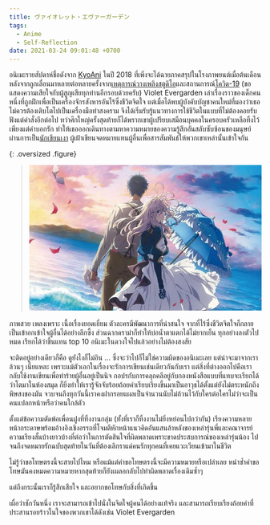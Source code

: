```yaml
---
title: ヴァイオレット・エヴァーガーデン
tags:
  - Anime
  - Self-Reflection
date: 2021-03-24 09:01:48 +0700
---
```


อนิเมะรายสัปดาห์ชื่อดังจาก [KyoAni][] ในปี 2018 ที่เพิ่งจะได้ฉายภาคสรุปในโรงภาพยนต์เมื่อต้นเดือน หลังจากถูกเลื่อนมาหลายต่อหลายครั้งจาก[เหตุการณ์วางเพลิงสตูดิโอ][arson attack]และสถานการณ์[โควิด-19][covid-19] (ขอแสดงความเสียใจกับผู้สูญเสียทุกท่านอีกรอบด้วยครับ) Violet Evergarden เล่าเรื่องราวของเด็กคนหนึ่งที่ถูกฝึกเพื่อเป็นเครื่องจักรสังหารอันไร้ซึ่งชีวิตจิตใจ แต่เมื่อได้พบผู้บังคับบัญชาคนใหม่ที่มองว่าเธอไม่ควรต้องเติบโตไปเป็นเครื่องมือทำสงคราม จึงได้เริ่มรับรู้แนวทางการใช้ชีวิตในแบบที่ไม่ต้องคอยรับฟังแต่คำสั่งอีกต่อไป ทว่าศึกใหญ่ครั้งสุดท้ายก็ได้พรากเขาผู้เปรียบเสมือนบุคคลในครอบครัวเหลือทิ้งไว้เพียงแต่คำบอกรัก ทำให้เธอออกเดินทางตามหาความหมายของความรู้สึกอันสลับซับซ้อนของมนุษย์ผ่านการเป็น[นักเขียนเงา][ghostwriter] ผู้เฝ้าเขียนจดหมายแทนผู้อื่นเพื่อสารสัมพันธ์ให้พวกเขาเหล่านั้นเข้าใจกัน

{: .oversized .figure}
> ![](/images/cover/violet-evergarden.jpg)

ภาพสวย เพลงเพราะ เนื้อเรื่องยอดเยี่ยม ตัวละครมีพัฒนาการที่น่าสนใจ จากที่ไร้ซึ่งชีวิตจิตใจก็กลายเป็นเข้าอกเข้าใจผู้อื่นได้อย่างลึกซึ้ง ส่วนฉากดราม่าก็ทำให้บ่อน้ำตาแตกได้ไม่ยากเย็น ทุกอย่างลงตัวไปหมด เรียกได้ว่าขึ้นแทน top 10 อนิเมะในดวงใจไปแล้วอย่างไม่ต้องสงสัย

จะติดอยู่อย่างเดียวก็คือ ดูยังไงก็ไม่อิน ... ซึ่งจะว่าไปก็ไม่ใช่ความผิดของอนิเมะเลย แต่น่าจะมาจากเราล้วนๆ เนี่ยแหละ เพราะแม้ตัวเอกในเรื่องจะรักการเขียนเช่นเดียวกันกับเรา แต่สิ่งที่ต่างออกไปคือเรากลับใช้งานเขียนเพื่อทำร้ายผู้อื่นอยู่เป็นนิจ กอปรกับการคลุกคลีอยู่กับกองหนังสือแบบที่แทบจะเรียกได้ว่าโตมาในห้องสมุด ก็ยิ่งทำให้เรารู้จักจับร้อยถ้อยคำเรียบเรียงขึ้นมาเป็นอาวุธได้ตั้งแต่ยังไม่ตระหนักถึงพิษสงของมัน จวบจนถึงทุกวันนี้เราคงฝากรอยแผลเป็นจำนวนนับไม่ถ้วนไว้กับใครต่อใครไม่ว่าจะเป็นคนแปลกหน้าหรือว่าคนใกล้ตัว

ตั้งแต่ข้อความตัดพ้อเพื่อนฝูงที่ทิ้งงานกลุ่ม (ทั้งที่เราก็ทิ้งงานไม่ยิ่งหย่อนไปกว่ากัน) เรียงความหลายหน้ากระดาษพร้อมอ้างอิงเชิงอรรถที่โจมตีหักหน้าแนวคิดอันแสนล้าหลังของเหล่ารุ่นพี่และคณาจารย์ ความเรียงสั้นบ้างยาวบ้างที่ต่อว่าในการตัดสินใจที่ผิดพลาดเพราะขาดประสบการณ์ของเหล่ารุ่นน้อง ไปจนถึงจดหมายรักฉบับสุดท้ายในวันที่ต้องเลิกราแด่คนรักทุกคนที่เคยแวะเวียนเข้ามาในชีวิต

ไม่รู้ว่าขอโทษตรงนี้จะสายไปไหม หรือแม้แต่คำขอโทษตรงนี้จะมีความหมายหรือเปล่าเลย หนำซ้ำคำขอโทษมันคงหมดความหมายหากสุดท้ายก็ยังเผลอกลับไปทำผิดพลาดเรื่องเดิมซ้ำๆ

แต่ถึงกระนั้นเราก็รู้สึกเสียใจ และอยากขอโทษกับสิ่งที่เกิดขึ้น

เผื่อว่าซักวันหนึ่ง เราจะสามารถเข้าไปนั่งในจิตใจผู้คนได้อย่างแท้จริง และสามารถเรียบเรียงถ้อยคำที่ประสานรอยร้าวในใจของพวกเขาได้ดังเช่น Violet Evergarden



[KyoAni]: //en.wikipedia.org/wiki/Kyoto_Animation
[arson attack]: //en.wikipedia.org/wiki/Kyoto_Animation_arson_attack
[covid-19]: //en.wikipedia.org/wiki/COVID-19_pandemic
[ghostwriter]://en.wikipedia.org/wiki/Ghostwriter
